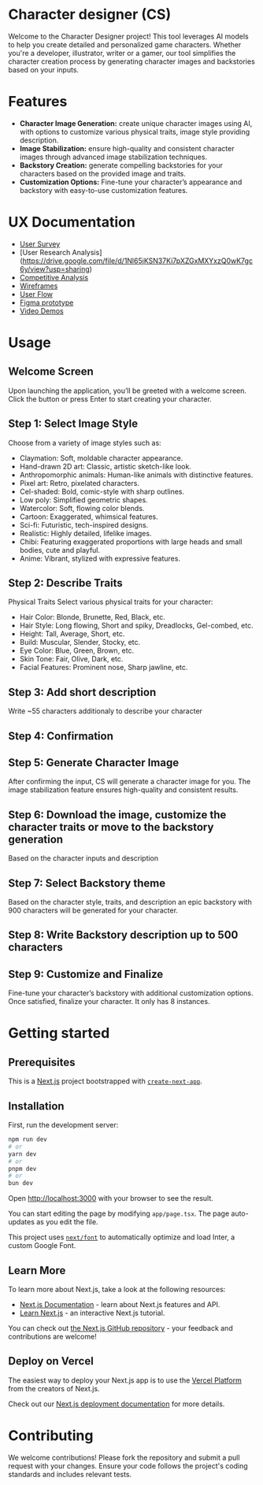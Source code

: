 # Character designer (CS)
Welcome to the Character Designer project! This tool leverages AI models to help you create detailed and personalized game characters. Whether you're a developer, illustrator, writer or a gamer, our tool simplifies the character creation process by generating character images and backstories based on your inputs.

# Features
- **Character Image Generation:** create unique character images using AI, with options to customize various physical traits, image style providing description.
- **Image Stabilization:** ensure high-quality and consistent character images through advanced image stabilization techniques.
- **Backstory Creation:** generate compelling backstories for your characters based on the provided image and traits.
- **Customization Options:** Fine-tune your character’s appearance and backstory with easy-to-use customization features.

# UX Documentation
- [User Survey](https://drive.google.com/file/d/1Zt4NuzuDQVZDZh0VT0ETCalTgYuQxRMs/view?usp=sharing)
- [User Research Analysis] (https://drive.google.com/file/d/1Nl65jKSN37Ki7pXZGxMXYxzQ0wK7gc6y/view?usp=sharing)
- [Competitive Analysis](./UX/Research/competitive_analysis.pdf)
- [Wireframes](./UX/Wireframes/wireframes.pdf)
- [User Flow](https://drive.google.com/file/d/1R72bXj5xS6VrcSysHJTVx0S2YOjReHhZ/view?usp=sharing)
- [Figma prototype](https://www.figma.com/design/gxO6ixJ5dPMKf3LkQXsXYf/Game-Character-Designer?node-id=137-26145&t=eU0Otrbgh3EyDz80-0)
- [Video Demos](https://drive.google.com/file/d/13u5zmK9J2Pljj9AbQ_U4C64rVypfgJbe/view?usp=sharing)

# Usage 

## Welcome Screen
Upon launching the application, you’ll be greeted with a welcome screen. Click the button or press Enter to start creating your character.

## Step 1: Select Image Style
Choose from a variety of image styles such as:

- Claymation: Soft, moldable character appearance.
- Hand-drawn 2D art: Classic, artistic sketch-like look.
- Anthropomorphic animals: Human-like animals with distinctive features.
- Pixel art: Retro, pixelated characters.
- Cel-shaded: Bold, comic-style with sharp outlines.
- Low poly: Simplified geometric shapes.
- Watercolor: Soft, flowing color blends.
- Cartoon: Exaggerated, whimsical features.
- Sci-fi: Futuristic, tech-inspired designs.
- Realistic: Highly detailed, lifelike images.
- Chibi: Featuring exaggerated proportions with large heads and small bodies, cute and playful.
- Anime: Vibrant, stylized with expressive features.

## Step 2: Describe Traits 
Physical Traits
Select various physical traits for your character:
- Hair Color: Blonde, Brunette, Red, Black, etc.
- Hair Style: Long flowing, Short and spiky, Dreadlocks, Gel-combed, etc.
- Height: Tall, Average, Short, etc.
- Build: Muscular, Slender, Stocky, etc.
- Eye Color: Blue, Green, Brown, etc.
- Skin Tone: Fair, Olive, Dark, etc.
- Facial Features: Prominent nose, Sharp jawline, etc.

## Step 3: Add short description 
Write  ~55 characters additionaly to describe your character

## Step 4: Confirmation

## Step 5: Generate Character Image
After confirming the input, CS will generate a character image for you. The image stabilization feature ensures high-quality and consistent results.

## Step 6: Download the image, customize the character traits or move to the backstory generation
Based on the character inputs and description

## Step 7: Select Backstory theme
Based on the character style, traits, and description an epic backstory with 900 characters will be generated for your character.

## Step 8: Write Backstory description up to 500 characters

## Step 9: Customize and Finalize
Fine-tune your character’s backstory with additional customization options. Once satisfied, finalize your character. It only has 8 instances.

# Getting started
## Prerequisites

This is a [Next.js](https://nextjs.org/) project bootstrapped with [`create-next-app`](https://github.com/vercel/next.js/tree/canary/packages/create-next-app).

## Installation

First, run the development server:

```bash
npm run dev
# or
yarn dev
# or
pnpm dev
# or
bun dev
```

Open [http://localhost:3000](http://localhost:3000) with your browser to see the result.

You can start editing the page by modifying `app/page.tsx`. The page auto-updates as you edit the file.

This project uses [`next/font`](https://nextjs.org/docs/basic-features/font-optimization) to automatically optimize and load Inter, a custom Google Font.

## Learn More

To learn more about Next.js, take a look at the following resources:

- [Next.js Documentation](https://nextjs.org/docs) - learn about Next.js features and API.
- [Learn Next.js](https://nextjs.org/learn) - an interactive Next.js tutorial.

You can check out [the Next.js GitHub repository](https://github.com/vercel/next.js/) - your feedback and contributions are welcome!

## Deploy on Vercel

The easiest way to deploy your Next.js app is to use the [Vercel Platform](https://vercel.com/new?utm_medium=default-template&filter=next.js&utm_source=create-next-app&utm_campaign=create-next-app-readme) from the creators of Next.js.

Check out our [Next.js deployment documentation](https://nextjs.org/docs/deployment) for more details.

# Contributing
We welcome contributions! Please fork the repository and submit a pull request with your changes. Ensure your code follows the project's coding standards and includes relevant tests.

